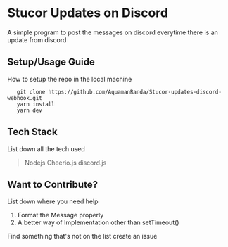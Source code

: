 # Stucor Updates on Discord

A simple program to post the messages on discord everytime there is an update from discord

## Setup/Usage Guide 

How to setup the repo in the local machine

```
   git clone https://github.com/AquamanRanda/Stucor-updates-discord-webhook.git
   yarn install
   yarn dev
```

## Tech Stack

List down all the tech used

> Nodejs
> Cheerio.js
> discord.js

## Want to Contribute?

List down where you need help 

1. Format the Message properly
2. A better way of Implementation other than setTimeout()

Find something that's not on the list create an issue



